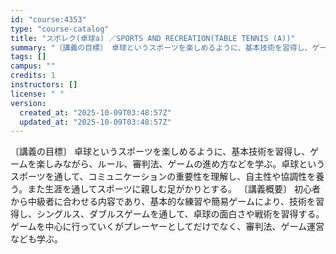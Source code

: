 ```yaml
---
id: "course:4353"
type: "course-catalog"
title: "スポレク(卓球a) ／SPORTS AND RECREATION(TABLE TENNIS (A))"
summary: "〔講義の目標〕 卓球というスポーツを楽しめるように、基本技術を習得し、ゲームを楽しみながら、ルール、審判法、ゲームの進め方などを学ぶ。卓球というスポーツを通して、コミュニケーションの重要性を理解し、自主性や協調性を養う。また生涯を通してスポ…"
tags: []
campus: ""
credits: 1
instructors: []
license: " "
version:
  created_at: "2025-10-09T03:48:57Z"
  updated_at: "2025-10-09T03:48:57Z"
---
```


〔講義の目標〕 卓球というスポーツを楽しめるように、基本技術を習得し、ゲームを楽しみながら、ルール、審判法、ゲームの進め方などを学ぶ。卓球というスポーツを通して、コミュニケーションの重要性を理解し、自主性や協調性を養う。また生涯を通してスポーツに親しむ足がかりとする。 〔講義概要〕 初心者から中級者に合わせる内容であり、基本的な練習や簡易ゲームにより、技術を習得し、シングルス、ダブルスゲームを通して、卓球の面白さや戦術を習得する。ゲームを中心に行っていくがプレーヤーとしてだけでなく、審判法、ゲーム運営なども学ぶ。
